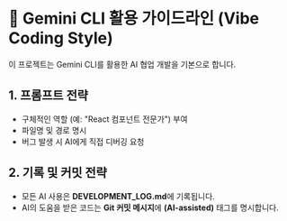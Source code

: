 # 🚀 Gemini CLI 활용 가이드라인 (Vibe Coding Style)

이 프로젝트는 Gemini CLI를 활용한 AI 협업 개발을 기본으로 합니다.

## 1. 프롬프트 전략
- 구체적인 역할 (예: "React 컴포넌트 전문가") 부여
- 파일명 및 경로 명시
- 버그 발생 시 AI에게 직접 디버깅 요청

## 2. 기록 및 커밋 전략
- 모든 AI 사용은 **DEVELOPMENT_LOG.md**에 기록됩니다.
- AI의 도움을 받은 코드는 **Git 커밋 메시지**에 **(AI-assisted)** 태그를 명시합니다.